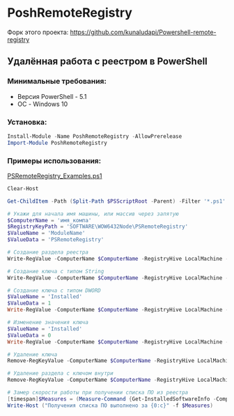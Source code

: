 # PoshRemoteRegistry
Форк этого проекта: https://github.com/kunaludapi/Powershell-remote-registry

## Удалённая работа с реестром в PowerShell

### Минимальные требования:
- Версия PowerShell - 5.1
- ОС - Windows 10

### Установка:
```powershell
Install-Module -Name PoshRemoteRegistry -AllowPrerelease
Import-Module PoshRemoteRegistry
```

### Примеры использования:

[PSRemoteRegistry_Examples.ps1](https://raw.githubusercontent.com/pashalvov/PSRemoteRegistry/master/%D0%9F%D1%80%D0%B8%D0%BC%D0%B5%D1%80%D1%8B/PSRemoteRegistry_Examples.ps1)

```powershell
Clear-Host

Get-ChildItem -Path (Split-Path $PSScriptRoot -Parent) -Filter '*.ps1' -File | ForEach-Object {. $_.FullName}

# Укажи для начала имя машины, или массив через запятую
$ComputerName = 'имя_компа'
$RegistryKeyPath = 'SOFTWARE\WOW6432Node\PSRemoteRegistry'
$ValueName = 'ModuleName'
$ValueData = 'PSRemoteRegistry'

# Создание раздела реестра
Write-RegValue -ComputerName $ComputerName -RegistryHive LocalMachine -RegistryKeyPath 'SOFTWARE\WOW6432Node\' -ChildKey 'PSRemoteRegistry'

# Создание ключа с типом String
Write-RegValue -ComputerName $ComputerName -RegistryHive LocalMachine -RegistryKeyPath $RegistryKeyPath -ValueType String -ValueName $ValueName -ValueData $ValueData

# Создание ключа с типом DWORD
$ValueName = 'Installed'
$ValueData = 1
Write-RegValue -ComputerName $ComputerName -RegistryHive LocalMachine -RegistryKeyPath $RegistryKeyPath -ValueType DWord -ValueName $ValueName -ValueData $ValueData

# Изменение значения ключа
$ValueName = 'Installed'
$ValueData = 0
Write-RegValue -ComputerName $ComputerName -RegistryHive LocalMachine -RegistryKeyPath $RegistryKeyPath -ValueType DWord -ValueName $ValueName -ValueData $ValueData

# Удаление ключа
Remove-RegKeyValue -ComputerName $ComputerName -RegistryHive LocalMachine -RegistryKeyPath $RegistryKeyPath -ValueName $ValueName

# Удаление раздела с ключом внутри
Remove-RegKeyValue -ComputerName $ComputerName -RegistryHive LocalMachine -RegistryKeyPath 'SOFTWARE\WOW6432Node\' -ChildKey 'PSRemoteRegistry'

# Замер скорости работы при получении списка ПО из реестра
[timespan]$Measures = (Measure-Command {Get-InstalledSoftwareInfo -ComputerName $ComputerName})
Write-Host ("Получения списка ПО выполнено за {0:c}" -f $Measures)
```